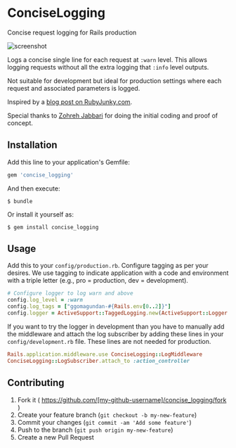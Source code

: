 # ConciseLogging

Concise request logging for Rails production

![screenshot](https://github.com/gshaw/concise_logging/raw/master/img/screenshot.png)

Logs a concise single line for each request at `:warn` level.  This allows
logging requests without all the extra logging that `:info` level outputs.

Not suitable for development but ideal for production settings where each
request and associated parameters is logged.

Inspired by a [blog post on RubyJunky.com][1].

Special thanks to [Zohreh Jabbari](https://github.com/zohrehj) for doing the
initial coding and proof of concept.

[1]: http://rubyjunky.com/cleaning-up-rails-4-production-logging.html

## Installation

Add this line to your application's Gemfile:

```ruby
gem 'concise_logging'
```

And then execute:

    $ bundle

Or install it yourself as:

    $ gem install concise_logging

## Usage

Add this to your `config/production.rb`.  Configure tagging as per your desires.
We use tagging to indicate application with a code and 
environment with a triple letter (e.g., pro = production, dev = development).

```ruby
# Configure logger to log warn and above
config.log_level = :warn
config.log_tags = ["ggomagundan-#{Rails.env[0..2]}"]
config.logger = ActiveSupport::TaggedLogging.new(ActiveSupport::Logger.new(File.join(Rails.root, "log", "#{Rails.env}.log")))
```

If you want to try the logger in development than you have to manually add the
middleware and attach the log subscriber by adding these lines in your
`config/development.rb` file.  These lines are not needed for production.

```ruby
Rails.application.middleware.use ConciseLogging::LogMiddleware
ConciseLogging::LogSubscriber.attach_to :action_controller
```

## Contributing

1. Fork it ( https://github.com/[my-github-username]/concise_logging/fork )
2. Create your feature branch (`git checkout -b my-new-feature`)
3. Commit your changes (`git commit -am 'Add some feature'`)
4. Push to the branch (`git push origin my-new-feature`)
5. Create a new Pull Request
